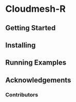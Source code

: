 # Cloudmesh-R

## Getting Started

## Installing

## Running Examples 

## Acknowledgements

### Contributors
